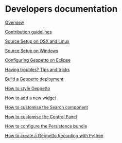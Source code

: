 Developers documentation
========================

[Overview](./overview.html)

[Contribution guidelines](./contributions.html)

[Source Setup on OSX and Linux](./osxlinuxsetup.html)

[Source Setup on Windows](./windowssetup.html)

[Configuring Geppetto on Eclipse](./eclipsesetup.html)

[Having troubles? Tips and tricks](./devtips.html)

[Build a Geppetto deployment](./build.html)

[How to style Geppetto](./style.html)

[How to add a new widget](./widgets.html)

[How to customise the Search component](./spotlightcustom.html)

[How to customise the Control Panel](./controlpanelcustom.html)

[How to configure the Persistence bundle](./persistence.html)

[How to create a Geppetto Recording with Python](./recordingandreplaying.html)

